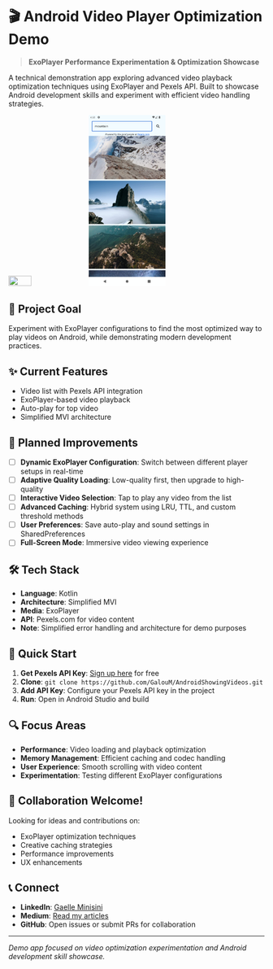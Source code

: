 # 🎬 Android Video Player Optimization Demo

> **ExoPlayer Performance Experimentation & Optimization Showcase**

A technical demonstration app exploring advanced video playback optimization techniques using ExoPlayer and Pexels API. Built to showcase Android development skills and experiment with efficient video handling strategies.

<img src="./screenshots/start_screen.png.jpg" width="30%" height="30%">&ensp;<img src="./screenshots/video_list.png" width="30%" height="30%">

## 🎯 Project Goal

Experiment with ExoPlayer configurations to find the most optimized way to play videos on Android, while demonstrating modern development practices.

## ✨ Current Features

- Video list with Pexels API integration
- ExoPlayer-based video playback
- Auto-play for top video
- Simplified MVI architecture

## 🚀 Planned Improvements

- [ ] **Dynamic ExoPlayer Configuration**: Switch between different player setups in real-time
- [ ] **Adaptive Quality Loading**: Low-quality first, then upgrade to high-quality
- [ ] **Interactive Video Selection**: Tap to play any video from the list
- [ ] **Advanced Caching**: Hybrid system using LRU, TTL, and custom threshold methods
- [ ] **User Preferences**: Save auto-play and sound settings in SharedPreferences
- [ ] **Full-Screen Mode**: Immersive video viewing experience

## 🛠️ Tech Stack

- **Language**: Kotlin
- **Architecture**: Simplified MVI
- **Media**: ExoPlayer
- **API**: Pexels.com for video content
- **Note**: Simplified error handling and architecture for demo purposes

## 🚦 Quick Start

1. **Get Pexels API Key**: [Sign up here](https://www.pexels.com/api/) for free
2. **Clone**: `git clone https://github.com/GalouM/AndroidShowingVideos.git`
3. **Add API Key**: Configure your Pexels API key in the project
4. **Run**: Open in Android Studio and build

## 🔍 Focus Areas

- **Performance**: Video loading and playback optimization
- **Memory Management**: Efficient caching and codec handling
- **User Experience**: Smooth scrolling with video content
- **Experimentation**: Testing different ExoPlayer configurations

## 🤝 Collaboration Welcome!

Looking for ideas and contributions on:
- ExoPlayer optimization techniques
- Creative caching strategies
- Performance improvements
- UX enhancements

## 📞 Connect

- **LinkedIn**: [Gaelle Minisini](https://www.linkedin.com/in/gaelleminisini)
- **Medium**: [Read my articles](https://medium.com/@galou.minisini)
- **GitHub**: Open issues or submit PRs for collaboration

---

*Demo app focused on video optimization experimentation and Android development skill showcase.*